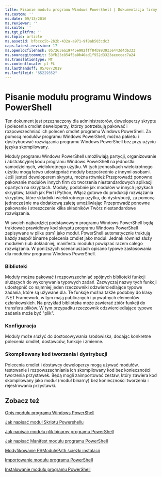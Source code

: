 ```yaml
---
title: Pisanie modułu programu Windows PowerShell | Dokumentacja firmy Microsoft
ms.custom: ''
ms.date: 09/13/2016
ms.reviewer: ''
ms.suite: ''
ms.tgt_pltfrm: ''
ms.topic: article
ms.assetid: bfbccc5b-2b2b-432a-a971-9f8ab503cdc3
caps.latest.revision: 17
ms.openlocfilehash: 0b7263ea19745e902fff04b993933e443d4d6333
ms.sourcegitcommit: 58fb23c854f5a8b40ad1f952d3323aeeccac7a24
ms.translationtype: MT
ms.contentlocale: pl-PL
ms.lasthandoff: 05/07/2019
ms.locfileid: "65229352"
---
```

# <a name="writing-a-windows-powershell-module"></a>Pisanie modułu programu Windows PowerShell

Ten dokument jest przeznaczony dla administratorów, deweloperzy skryptu i polecenia cmdlet deweloperzy, którzy potrzebują pakować i rozpowszechniać ich poleceń cmdlet programu Windows PowerShell. Za pomocą modułów programu Windows PowerShell, można pakietu i dystrybuować rozwiązania programu Windows PowerShell bez przy użyciu języka skompilowany.

Moduły programu Windows PowerShell umożliwiają partycji, organizowanie i abstrakcyjnej kodu programu Windows PowerShell na jednostki samodzielnych, wielokrotnego użytku. W tych jednostkach wielokrotnego użytku mogą łatwo udostępniać moduły bezpośrednio z innymi osobami. Jeśli jesteś deweloperem skryptu, można również Przeprowadź ponowne pakowanie modułów innych firm do tworzenia niestandardowych aplikacji opartych na skryptach. Moduły, podobnie jak modułów w innych językach skryptów, takich jak Perl i Python, Włącz gotowe do produkcji rozwiązania skryptów, które składniki wielokrotnego użytku, do dystrybucji, za pomocą jednocześnie ma dodatkową zaletę umożliwiając Przeprowadź ponowne pakowanie i streszczenie kilka składników Twórz niestandardowe rozwiązania.

W swoich najbardziej podstawowym programu Windows PowerShell będą traktować prawidłowy kod skryptu programu Windows PowerShell zapisywane w pliku psm1 jako moduł. PowerShell automatycznie traktują każdy zespół binarne polecenia cmdlet jako moduł. Jednak również służy modułem (lub dokładniej, manifestu modułu) powiązać razem całego rozwiązania. W poniższych scenariuszach opisano typowe zastosowania dla modułów programu Windows PowerShell.

### <a name="libraries"></a>Biblioteki

Moduły można pakować i rozpowszechniać spójnych biblioteki funkcji służących do wykonywania typowych zadań. Zazwyczaj nazwy tych funkcji udostępnić co najmniej jeden rzeczowniki odzwierciedlające typowe zadania, które są używane dla. Te funkcje można także podobny do klasy .NET Framework, w tym mają publicznych i prywatnych elementów członkowskich. Na przykład biblioteka może zawierać zbiór funkcji do transferu plików. W tym przypadku rzeczownik odzwierciedlające typowe zadania może być "plik".

### <a name="configuration"></a>Konfiguracja

Moduły może służyć do dostosowywania środowiska, dodając konkretne polecenia cmdlet, dostawców, funkcje i zmienne.

### <a name="compiled-code-development-and-distribution"></a>Skompilowany kod tworzenia i dystrybucji

Polecenia cmdlet i dostawcy deweloperzy mogą używać modułów, testowanie i rozpowszechniania ich skompilowany kod bez konieczności tworzenia przystawek. Będą mogli zaimportować zestaw, który zawiera kod skompilowany jako moduł (moduł binarny) bez konieczności tworzenia i rejestrowania przystawki.

## <a name="see-also"></a>Zobacz też

[Opis modułu programu Windows PowerShell](./understanding-a-windows-powershell-module.md)

[Jak napisać modul Skriptu Powershellu](./how-to-write-a-powershell-script-module.md)

[Jak napisać modułu plik binarny programu PowerShell](./how-to-write-a-powershell-binary-module.md)

[Jak napisać Manifest modułu programu PowerShell](how-to-write-a-powershell-module-manifest.md)

[Modyfikowanie PSModulePath ścieżki instalacji](./modifying-the-psmodulepath-installation-path.md)

[Importowanie modułu programu PowerShell](./importing-a-powershell-module.md)

[Instalowanie modułu programu PowerShell](./installing-a-powershell-module.md)
